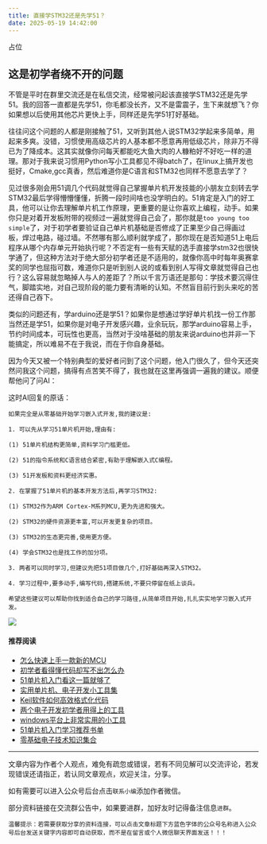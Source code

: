 ```yaml
---
title: 直接学STM32还是先学51？
date: 2025-05-19 14:42:00
---
```


占位
## 这是初学者绕不开的问题
不管是平时在群里交流还是在私信交流，经常被问起该直接学STM32还是先学51。我的回答一直都是先学51，你毛都没长齐，又不是雷震子，生下来就想飞？你如果想以后使用其他芯片更快上手，同样还是先学51打好基础。

往往问这个问题的人都是刚接触了51，又听到其他人说STM32学起来多简单，用起来多爽。没错，习惯使用高级芯片的人基本都不愿意再用低级芯片，除非万不得已为了降成本。这其实就像你问每天都能吃大鱼大肉的人糠粕好不好吃一样的道理。那对于我来说习惯用Python写小工具都见不得batch了，在linux上搞开发也挺好，Cmake,gcc真香，然后难道你是C语言和STM32也同样不愿意去学了？

见过很多刚会用51调几个代码就觉得自己掌握单片机开发技能的小朋友立刻转去学STM32最后学得懵懵懂懂，折腾一段时间啥也没学明白的。51肯定是入门的好工具，他可以让你去理解单片机工作原理，更重要的是让你喜欢上编程，动手。如果你只是对着开发板附带的视频过一遍就觉得自己会了，那你就是`too young too simple`了，对于初学者要验证自己单片机基础是否修成了正果至少自己得画过板，焊过电路，碰过墙。不然哪有那么顺利就学成了，那你现在是否知道51上电后程序从哪个内存单元开始执行呢？不否定有一些有天赋的选手直接学stm32也很快学通了，但这种方法对于绝大部分初学者还是不适用的，就像你高中时每年奥赛拿奖的同学也屈指可数，难道你只是听到别人说的或看到别人写得文章就觉得自己也行？这么容易就忽略掉人与人的差距了？所以千言万语还是那句：学技术要沉得住气，脚踏实地，对自己现阶段的能力要有清晰的认知。不然盲目前行到头来吃的苦还得自己吞下。

类似的问题还有，学arduino还是学51？如果你是想通过学好单片机找一份工作那当然还是学51，如果你是对电子开发感兴趣，业余玩玩，那学arduino容易上手，节约时间成本，可玩性也更高，当然对于没啥基础的朋友来说arduino也并非一下能搞定，所以难易不在于我说，而在于你自身基础。

因为今天又被一个特别典型的爱好者问到了这个问题，他入门很久了，但今天还突然问我这个问题，搞得有点苦笑不得了，我也就在这里再强调一遍我的建议。顺便帮他问了问AI：

这时AI回复的原话：
```
如果完全是从零基础开始学习嵌入式开发,我的建议是:

1. 可以先从学习51单片机开始,理由有:

(1) 51单片机结构更简单,资料学习门槛更低。

(2) 51的指令系统和C语言结合紧密,有助于理解嵌入式C编程。

(3) 51开发板和资料更经济实惠。

2. 在掌握了51单片机的基本开发方法后,再学习STM32:

(1) STM32作为ARM Cortex-M系列MCU,更为先进和强大。

(2) STM32的硬件资源更丰富,可以开发更复杂的项目。

(3) STM32的生态更完善,使用更方便。

(4) 学会STM32也是找工作的加分项。

3. 两者可以同时学习,但建议先把51项目做几个,打好基础再深入STM32。

4. 学习过程中,要多动手,编写代码,搭建系统,不要只停留在纸上谈兵。

希望这些建议可以帮助你找到适合自己的学习路径,从简单项目开始,扎扎实实地学习嵌入式开发。
```
![](https://files.mdnice.com/user/38598/83c42576-cd9e-435e-9ce3-2187e42f6019.jpg)

#### 推荐阅读
- [怎么快速上手一款新的MCU](https://mp.weixin.qq.com/s?__biz=MzI1OTQ4MTg4Ng==&mid=2247485581&idx=1&sn=b36e6536717774f7931c7aa93d5b237a&chksm=ea7900fcdd0e89ea0db13737720edc996fcb3fdbab3e43b4a92316240ac66d4b5a8bf9a07e78&token=466212876&lang=zh_CN#rd)
- [初学者看得懂代码却写不出怎么办](https://mp.weixin.qq.com/s?__biz=MzI1OTQ4MTg4Ng==&mid=2247485862&idx=1&sn=830ede5ac467c8d396adfbea141f0526&chksm=ea7901d7dd0e88c1e8e5396305ab83c6fbd884cf356ad64c54463230364e865a1659f193dd1f&token=63320980&lang=zh_CN#rd)
- [51单片机入门看这一篇就够了](https://mp.weixin.qq.com/s?__biz=MzI1OTQ4MTg4Ng==&mid=2247485523&idx=1&sn=b7fcd1b86e2467d6f03b1a520c39bb06&chksm=ea790022dd0e893452c4994fa16d63111b16d9878c303712f695b58b7af360b7b18c1ed4b201&token=1711068967&lang=zh_CN#rd)
- [实用单片机、电子开发小工具集](https://mp.weixin.qq.com/s?__biz=MzI1OTQ4MTg4Ng==&mid=2247485606&idx=1&sn=2b433faa2e436fc762dc538c9cf3fe14&chksm=ea7900d7dd0e89c169f8948ff3d423016c8f51f1c914eb7b0d20cba8145b9ffa54815915d67b&token=1580674001&lang=zh_CN#rd)
- [Keil软件如何高效格式化代码](https://mp.weixin.qq.com/s?__biz=MzI1OTQ4MTg4Ng==&mid=2247485572&idx=1&sn=17cefa35d9d660083d419a7e9b6db6f7&chksm=ea7900f5dd0e89e35b65ba26354cc69ad24f686d8e18abd34e0932567a9345e8c9ed653eee6b&token=1711068967&lang=zh_CN#rd)
- [两个电子开发初学者用得上的工具](https://mp.weixin.qq.com/s?__biz=MzI1OTQ4MTg4Ng==&mid=2247485987&idx=1&sn=106e52add61999ae4bddd8b28c7ed2b1&chksm=ea790252dd0e8b44e36e26f20153b1bd73a0fff98ef3c50330358435a9dfac2d97e04a30d59e&token=63320980&lang=zh_CN#rd)
- [windows平台上非常实用的小工具](https://mp.weixin.qq.com/s?__biz=MzI1OTQ4MTg4Ng==&mid=2247485420&idx=2&sn=728ca4abbadf7caf51c392e7d7045cbe&chksm=ea790f9ddd0e868b9fa162c80db1876199845f387bbe851c8d38a4e8412329ae635916c13cfb&token=1711068967&lang=zh_CN#rd)
- [51单片机入门学习推荐书单](https://mp.weixin.qq.com/s?__biz=MzI1OTQ4MTg4Ng==&mid=2247485689&idx=3&sn=d4c0d26781f307ffd26defdc4022c928&chksm=ea790088dd0e899e2872692b9568309e779acfc515e82c28a853d4228de2e2b8f7ee7149913f&token=63320980&lang=zh_CN#rd)
- [零基础电子技术知识集合](https://mp.weixin.qq.com/s?__biz=MzI1OTQ4MTg4Ng==&mid=2247485689&idx=4&sn=211c2d0871a19c5e92cdf0c34f01d96b&chksm=ea790088dd0e899e3042a649a346bc98e94189d1fd18da2b954a7ddb781582dc2d0a82e07f4d&token=970763775&lang=zh_CN#rd)
----

文章内容为作者个人观点，难免有疏忽或错误，若有不同见解可以交流评论，若发现错误还请指正，若认同文章观点，欢迎关注，分享。

如有需要可以进入公众号后台点击`联系小编`添加作者微信。

部分资料链接在交流群公告中，如果要进群，加好友时记得备注信息`进群`。

`温馨提示：若需要获取分享的资料连接，可以点击文章标题下方蓝色字体的公众号名称进入公众号后台发送关键字内容即可自动获取，而不是在留言或个人微信聊天界面发送！！！`
